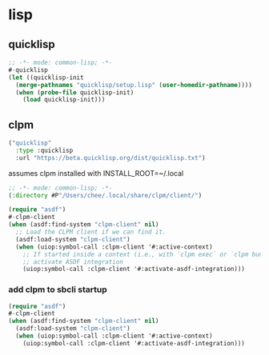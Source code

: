 # lisp

## quicklisp

```commonlisp filename=".sbclrc"
;; -*- mode: common-lisp; -*-
#-quicklisp
(let ((quicklisp-init
  (merge-pathnames "quicklisp/setup.lisp" (user-homedir-pathname))))
  (when (probe-file quicklisp-init)
    (load quicklisp-init)))
```

## clpm

```commonlisp filename=".config/clpm/sources.conf"
("quicklisp"
  :type :quicklisp
  :url "https://beta.quicklisp.org/dist/quicklisp.txt")
```

assumes clpm installed with INSTALL_ROOT=~/.local

```commonlisp filename=".config/common-lisp/source-registry.conf.d/20-clpm-client.conf"
;; -*- mode: common-lisp; -*-
(:directory #P"/Users/chee/.local/share/clpm/client/")
```

```commonlisp filename=".sbclrc"
(require "asdf")
#-clpm-client
(when (asdf:find-system "clpm-client" nil)
  ;; Load the CLPM client if we can find it.
  (asdf:load-system "clpm-client")
  (when (uiop:symbol-call :clpm-client '#:active-context)
    ;; If started inside a context (i.e., with `clpm exec` or `clpm bundle exec`),
    ;; activate ASDF integration
    (uiop:symbol-call :clpm-client '#:activate-asdf-integration)))
```

### add clpm to sbcli startup

```commonlisp filename=".sbclirc"
(require "asdf")
#-clpm-client
(when (asdf:find-system "clpm-client" nil)
  (asdf:load-system "clpm-client")
  (when (uiop:symbol-call :clpm-client '#:active-context)
    (uiop:symbol-call :clpm-client '#:activate-asdf-integration)))
```
